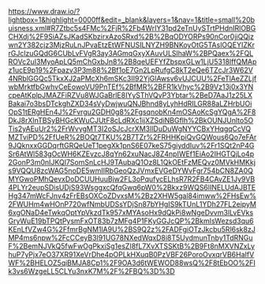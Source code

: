 <!-- Draw IO -->

https://www.draw.io/?lightbox=1&highlight=0000ff&edit=_blank&layers=1&nav=1&title=small%20buisness.xml#R7Ztbc5s4FMc%2FjR%2Fb4WrIY31pd2eTnUySTrtPHdnIRlOBGCHXdj%2F9SiAZsJKadSKbzirxAzoSRxd%2B%2BqODYORPs90nCor0jiQQjzwn2Y382cjz3MjzRuLnJPvaEtzEtWFNUSILNYZH9BNKoyOtG5TAslOQEYIZKrrGJclzuGQdG6CUbLvFVgR3ay3AGmqGxyXAuvULSlhaW%2BPQaex%2FQLROVc2uI3MyoApLQ5mChGxbJn8%2B8qeUEFYfZbspxGLw1LjU5318IffQMApz1ucE9p19%2Fpazv3P3m88%2Bf1oE7Gn2LpRufgC8kT2eQe6TZcJr3W62V4NRblGGQc5TkxXJ2aPMcXh6mSKc3II92YjGlAwsv6vUJCUU%2FeTlAeZZLjfwbMrktfbGwhvCeEowoVU9PnTEf%2BfMR%2BFR1kVhyc%2B9Vz13j0x3YNcpeAtKplpJMAZFiRZVu8WJGaBrlE8IYySThVQvP3Ybtar%2BeD7AaJ1z25LXBakai7o3bsDTckghZXD34sVyDwjwuQNJBhnd8yLyhHdRILGR88aLZHrbUOiOpS1tERgHEn4J%2Fvrgu2GDH0g8%2FgsqnobKn4mOSAoKcSgYQgA%2F8DkJ8rXInTBSyBHGcKWuCJUtF8cLdRXc1ijXZSdiNBGflh%2BkOUNJUnlto5OTis2yAEuUr2%2FrWvygMT3I2oSJcJcrXM3IlDuDuWgNYYCBxYHqgqCcVQMZTviPD%2FfUeR%2BOQt7TKU%2B7TZr%2FRHHKpiQvGQWous6Qo7eFAr9JQknxxGGDqrftGRQeUeT1pegXk1pnS6E07keS75giyddIuv%2Fr1SQt2nP4GSr6AtWl583gOcWH6KZEvzcJ8qYn62xuNacJ8Z4npIWEf1EiAo2IHGTQjLo4p2GonP3m0nIJKQl7SomSnLcHJ9TAubaQ1Oz8L1QkOEtFzMEQvz0MVkHMKkjs9VQQU8zcWAG5noDE5wmIIRbGeoQzJVmxEVGeDYWvFgr754bCN8ZA0QMYGwoPMhQevxDoDCUUHuuBjw2FL3oPqufycELhsR7R2FB4CAvZE1Jy9VB4PLYr2eupSDisUDjS93WsggxcQfqGwq6pW0%2Bkxz9WQS6lINELUdAJBTEHg347mWcFJnv4zFrEBsOXCoZDvxsM%2Bz2XHW5gal84imww%2FHsEw%2FWUHm4wHOnP720wfNmbUDSsYDjSn87bYHgIS9kTUnL1YDh27FL2eipyM6xgONaD4eTwkqOptYpVkzdTk957xMYAsoHx9dQkPi8wNgeDvvm3lLvEVksGryWuE19bTPQtPysmFxOT83b7zMFg4P1FKyGGJcQP%2BkmIsWezsd3qu6KEnLfVZw4G%2FfmrBgNM1lA9U%2BS9Q2z%2FADFgiOTzJkcbu5Rl6sk8zJMP4ms6npw%2FcCCeyB3I91UG78NXedWqxD8i8T5UydmunTnby1TdRNGuF%2BemNJVkQ5fwFwOgPkxiSg1esZI8fL7XvXTSSKtB%2B9Ft8nMXVNZxLyhuP7yPjx7eO37XR91XeVrDhe4pOPLkHXuqB0PzVBF26PoroOvxqrVB6HaIfVWF%2BHELOZ5qiBMJA8Cp1%2F9OA3d6tWEWOD88wsQ%2F8tEbOO%2FIk3vs6WzgeLL5CLYu3nxK7M%2F%2FBQ%3D%3D

<!-- :) -->